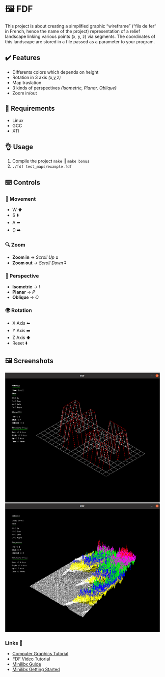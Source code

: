 # 🖼️ FDF
This project is about creating a simplified graphic “wireframe” (“fils de fer” in French,
hence the name of the project) representation of a relief landscape linking various points
(x, y, z) via segments. The coordinates of this landscape are stored in a file passed as
a parameter to your program.
## ✔️ Features
- Differents colors which depends on height
- Rotation in 3 axis *(x,y,z)*
- Map traslation
- 3 kinds of perspectives *(Isometric, Planar, Oblique)*
- Zoom in/out
## 📖 Requirements
- Linux
- GCC
- X11
## 👌 Usage
1. Compile the project  `make` || `make bonus`
2. `./fdf test_maps/example.fdf`
## ⌨️ Controls 
### 🏃 Movement
- W ⬆️
- S ⬇️
- A ⬅️
- D ➡️
### 🔍 Zoom
- **Zoom in** -> *Scroll Up* ⏫
- **Zoom out** -> *Scroll Down* ⏬
### 👀 Perspective
- **Isometric** -> *I*
- **Planar** -> *P*
- **Oblique** -> *O*
### 🌍 Rotation
- X Axis ⬅️
- Y Axis ➡️
- Z Axis ⬆️
- Reset ⬇️
## 🖼 Screenshots
![Screeshot1](screenshots/ss1.png)
![Screeshot1](screenshots/ss2.png)
### Links 🔗
- [Computer Graphics Tutorial](https://www.javatpoint.com/computer-graphics-programs)
- [FDF Video Tutorial](https://www.youtube.com/watch?v=10P59aOgi68)
- [Minilibx Guide](https://qst0.github.io/ft_libgfx/man_mlx.html)
- [Minilibx Getting Started](https://harm-smits.github.io/42docs/libs/minilibx/getting_started.html)

